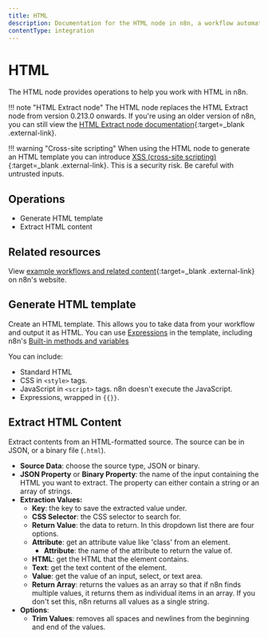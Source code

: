 ```yaml
---
title: HTML
description: Documentation for the HTML node in n8n, a workflow automation platform. Includes guidance on usage, and links to examples.
contentType: integration
---
```


# HTML

The HTML node provides operations to help you work with HTML in n8n.

!!! note "HTML Extract node"
	The HTML node replaces the HTML Extract node from version 0.213.0 onwards. If you're using an older version of n8n, you can still view the [HTML Extract node documentation](https://github.com/n8n-io/n8n-docs/blob/86fe33b681621e618e3adcab9a27e8605dbc23ad/docs/integrations/builtin/core-nodes/n8n-nodes-base.htmlextract.md){:target=_blank .external-link}.

!!! warning "Cross-site scripting"
	When using the HTML node to generate an HTML template you can introduce [XSS (cross-site scripting)](https://owasp.org/www-community/attacks/xss/){:target=_blank .external-link}. This is a security risk. Be careful with untrusted inputs.

## Operations

* Generate HTML template
* Extract HTML content

## Related resources

View [example workflows and related content](https://n8n.io/integrations/html/){:target=_blank .external-link} on n8n's website.

## Generate HTML template

Create an HTML template. This allows you to take data from your workflow and output it as HTML. You can use [Expressions](/code/expressions/) in the template, including n8n's [Built-in methods and variables](/code/builtin/)

You can include:

* Standard HTML
* CSS in `<style>` tags.
* JavaScript in `<script>` tags. n8n doesn't execute the JavaScript.
* Expressions, wrapped in `{{}}`.

## Extract HTML Content

Extract contents from an HTML-formatted source. The source can be in JSON, or a binary file (`.html`).

- **Source Data**: choose the source type, JSON or binary.
- **JSON Property** or **Binary Property**: the name of the input containing the HTML you want to extract. The property can either contain a string or an array of strings.
- **Extraction Values:**
	- **Key**: the key to save the extracted value under.
	- **CSS Selector**: the CSS selector to search for.
	- **Return Value**: the data to return. In this dropdown list there are four options.
	- **Attribute**: get an attribute value like 'class' from an element.
		- **Attribute**: the name of the attribute to return the value of.
	- **HTML**: get the HTML that the element contains.
	- **Text**: get the text content of the element.
	- **Value**: get the value of an input, select, or text area.
	- **Return Array**: returns the values as an array so that if n8n finds multiple values, it returns them as individual items in an array. If you don't set this, n8n returns all values as a single string.
- **Options**:
	- **Trim Values**: removes all spaces and newlines from the beginning and end of the values.









